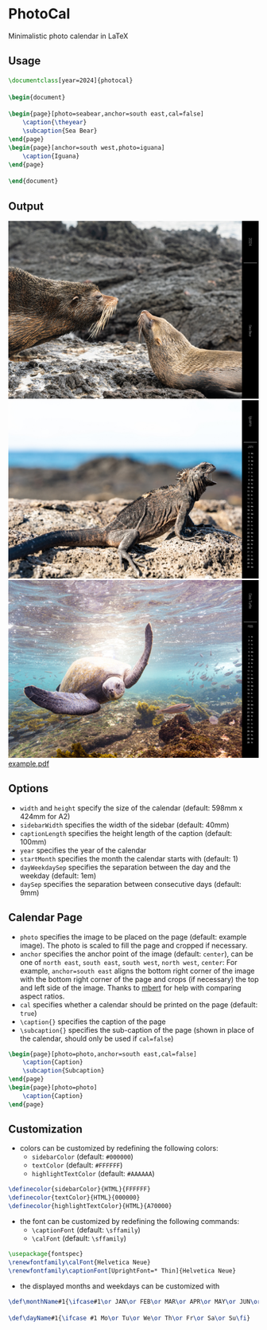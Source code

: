 # PhotoCal

Minimalistic photo calendar in LaTeX

## Usage

```latex
\documentclass[year=2024]{photocal}

\begin{document}

\begin{page}[photo=seabear,anchor=south east,cal=false]
    \caption{\theyear}
    \subcaption{Sea Bear}
\end{page}
\begin{page}[anchor=south west,photo=iguana]
    \caption{Iguana}
\end{page}

\end{document}
```

## Output

![Example title](example-0.jpg)
![Example Jan](example-1.jpg)
![Example Feb](example-2.jpg)
[example.pdf](example.pdf)

## Options

- `width` and `height` specify the size of the calendar (default: 598mm x 424mm for A2)
- `sidebarWidth` specifies the width of the sidebar (default: 40mm)
- `captionLength` specifies the height length of the caption (default: 100mm)
- `year` specifies the year of the calendar
- `startMonth` specifies the month the calendar starts with (default: 1)
- `dayWeekdaySep` specifies the separation between the day and the weekday (default: 1em)
- `daySep` specifies the separation between consecutive days (default: 9mm)

## Calendar Page

- `photo` specifies the image to be placed on the page (default: example image). The photo is scaled to fill the page and cropped if necessary.
- `anchor` specifies the anchor point of the image (default: `center`), can be one of `north east`, `south east`, `south west`, `north west`, `center`: For example, `anchor=south east` aligns the bottom right corner of the image with the bottom right corner of the page and crops (if necessary) the top and left side of the image. Thanks to [mbert](https://tex.stackexchange.com/questions/702331/how-to-compare-aspect-ratios/702336#702336) for help with comparing aspect ratios.
- `cal` specifies whether a calendar should be printed on the page (default: `true`)
- `\caption{}` specifies the caption of the page
- `\subcaption{}` specifies the sub-caption of the page (shown in place of the calendar, should only be used if `cal=false`)

```latex
\begin{page}[photo=photo,anchor=south east,cal=false]
    \caption{Caption}
    \subcaption{Subcaption}
\end{page}
\begin{page}[photo=photo]
    \caption{Caption}
\end{page}
```

## Customization

- colors can be customized by redefining the following colors:
  - `sidebarColor` (default: `#000000`)
  - `textColor` (default: `#FFFFFF`)
  - `highlightTextColor` (default: `#AAAAAA`)

```latex
\definecolor{sidebarColor}{HTML}{FFFFFF}
\definecolor{textColor}{HTML}{000000}
\definecolor{highlightTextColor}{HTML}{A70000}
```

- the font can be customized by redefining the following commands:
  - `\captionFont` (default: `\sffamily`)
  - `\calFont` (default: `\sffamily`)

```latex
\usepackage{fontspec}
\renewfontfamily\calFont{Helvetica Neue}
\renewfontfamily\captionFont[UprightFont=* Thin]{Helvetica Neue}
```

- the displayed months and weekdays can be customized with

```latex
\def\monthName#1{\ifcase#1\or JAN\or FEB\or MAR\or APR\or MAY\or JUN\or JUL\or AUG\or SEP\or OCT\or NOV\or DEC\fi}

\def\dayName#1{\ifcase #1 Mo\or Tu\or We\or Th\or Fr\or Sa\or Su\fi}
```
